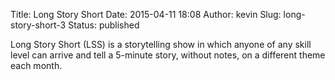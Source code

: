 Title: Long Story Short
Date: 2015-04-11 18:08
Author: kevin
Slug: long-story-short-3
Status: published

Long Story Short (LSS) is a storytelling show in which anyone of any skill level can arrive and tell a 5-minute story, without notes, on a different theme each month.
